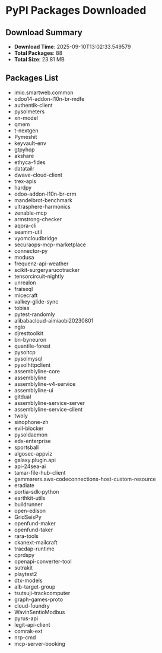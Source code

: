 # PyPI Packages Downloaded

## Download Summary
- **Download Time**: 2025-09-10T13:02:33.549579
- **Total Packages**: 88
- **Total Size**: 23.81 MB

## Packages List
- imio.smartweb.common
- odoo14-addon-l10n-br-mdfe
- authentik-client
- pysolmeters
- xn-model
- qmem
- t-nextgen
- Pymeshit
- keyvault-env
- gtpyhop
- akshare
- ethyca-fides
- datatailr
- dwave-cloud-client
- trex-apis
- hardpy
- odoo-addon-l10n-br-crm
- mandelbrot-benchmark
- ultrasphere-harmonics
- zenable-mcp
- armstrong-checker
- aqora-cli
- seamm-util
- vyomcloudbridge
- securaops-mcp-marketplace
- connector-py
- modusa
- frequenz-api-weather
- scikit-surgeryarucotracker
- tensorcircuit-nightly
- unrealon
- fraiseql
- micecraft
- valkey-glide-sync
- tobias
- pytest-randomly
- alibabacloud-aimiaobi20230801
- ngio
- djresttoolkit
- bn-byneuron
- quantile-forest
- pysoltcp
- pysolmysql
- pysolhttpclient
- assemblyline-core
- assemblyline
- assemblyline-v4-service
- assemblyline-ui
- gitdual
- assemblyline-service-server
- assemblyline-service-client
- twoly
- sinophone-zh
- evil-blocker
- pysoldaemon
- edx-enterprise
- sportsball
- algosec-appviz
- galaxy.plugin.api
- api-24sea-ai
- tamar-file-hub-client
- gammarers.aws-codeconnections-host-custom-resource
- eradiate
- portia-sdk-python
- earthkit-utils
- buildrunner
- open-edison
- GridSeisPy
- openfund-maker
- openfund-taker
- rara-tools
- ckanext-mailcraft
- tracdap-runtime
- cprdspy
- openapi-converter-tool
- sutrakit
- playtest2
- dtx-models
- alb-target-group
- tsutsuji-trackcomputer
- graph-games-proto
- cloud-foundry
- WavinSentioModbus
- pyrus-api
- legit-api-client
- comrak-ext
- nrp-cmd
- mcp-server-booking
